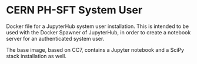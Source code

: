 # CERN PH-SFT System User
Docker file for a JupyterHub system user installation. This is intended to be used with the Docker Spawner of JupyterHub, in order to create a notebook server for an authenticated system user.

The base image, based on CC7, contains a Jupyter notebook and a SciPy stack installation as well.
